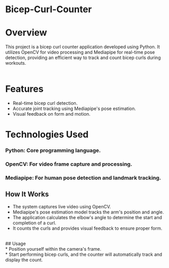 # Bicep-Curl-Counter

# Overview <br>
This project is a bicep curl counter application developed using Python. It utilizes OpenCV for video processing and Mediapipe for real-time pose detection, providing an efficient way to track and count bicep curls during workouts. <br> <br>

# Features <br>
* Real-time bicep curl detection.
* Accurate joint tracking using Mediapipe's pose estimation.
* Visual feedback on form and motion.<br>

# Technologies Used
### Python: Core programming language.
###  OpenCV: For video frame capture and processing.
### Mediapipe: For human pose detection and landmark tracking.<br>
## How It Works
* The system captures live video using OpenCV.
* Mediapipe's pose estimation model tracks the arm's position and angle.
* The application calculates the elbow's angle to determine the start and completion of a curl.
* It counts the curls and provides visual feedback to ensure proper form.
<br>
## Usage <br>
* Position yourself within the camera's frame.<br>
* Start performing bicep curls, and the counter will automatically track and display the count.
